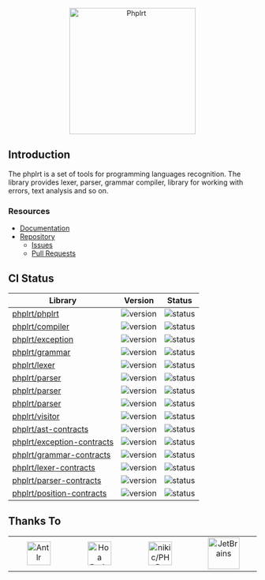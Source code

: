 <p align="center">
    <a href="https://phplrt.org/">
        <img src="https://avatars.githubusercontent.com/u/49816277?s=256&v=4" width="256" alt="Phplrt" />
    </a>
</p>

## Introduction

The phplrt is a set of tools for programming languages recognition. The library
provides lexer, parser, grammar compiler, library for working with errors,
text analysis and so on.

### Resources

- [Documentation](https://phplrt.org/docs)
- [Repository](https://github.com/phplrt/phplrt)
    - [Issues](https://github.com/phplrt/phplrt/issues)
    - [Pull Requests](https://github.com/phplrt/phplrt/pulls)

## CI Status

<center>

| Library                                                                     | Version                                                                                                                          | Status                                                                             |
|-----------------------------------------------------------------------------|----------------------------------------------------------------------------------------------------------------------------------|------------------------------------------------------------------------------------|
| [phplrt/phplrt](https://github.com/phplrt/phplrt)                           | ![version](https://img.shields.io/github/v/release/phplrt/phplrt?style=flat-square&logo=php&label=&logoColor=white)              | ![status](https://github.com/phplrt/phplrt/workflows/build/badge.svg)              |
| [phplrt/compiler](https://github.com/phplrt/compiler)                       | ![version](https://img.shields.io/github/v/release/phplrt/compiler?style=flat-square&logo=php&label=&logoColor=white)            | ![status](https://github.com/phplrt/compiler/workflows/build/badge.svg)            |
| [phplrt/exception](https://github.com/phplrt/exception)                     | ![version](https://img.shields.io/github/v/release/phplrt/exception?style=flat-square&logo=php&label=&logoColor=white)           | ![status](https://github.com/phplrt/exception/workflows/build/badge.svg)           |
| [phplrt/grammar](https://github.com/phplrt/grammar)                         | ![version](https://img.shields.io/github/v/release/phplrt/grammar?style=flat-square&logo=php&label=&logoColor=white)             | ![status](https://github.com/phplrt/grammar/workflows/build/badge.svg)             |
| [phplrt/lexer](https://github.com/phplrt/lexer)                             | ![version](https://img.shields.io/github/v/release/phplrt/lexer?style=flat-square&logo=php&label=&logoColor=white)               | ![status](https://github.com/phplrt/lexer/workflows/build/badge.svg)               |
| [phplrt/parser](https://github.com/phplrt/parser)                           | ![version](https://img.shields.io/github/v/release/phplrt/parser?style=flat-square&logo=php&label=&logoColor=white)              | ![status](https://github.com/phplrt/parser/workflows/build/badge.svg)              |
| [phplrt/parser](https://github.com/phplrt/position)                         | ![version](https://img.shields.io/github/v/release/phplrt/position?style=flat-square&logo=php&label=&logoColor=white)            | ![status](https://github.com/phplrt/position/workflows/build/badge.svg)            |
| [phplrt/parser](https://github.com/phplrt/source)                           | ![version](https://img.shields.io/github/v/release/phplrt/source?style=flat-square&logo=php&label=&logoColor=white)              | ![status](https://github.com/phplrt/source/workflows/build/badge.svg)              |
| [phplrt/visitor](https://github.com/phplrt/visitor)                         | ![version](https://img.shields.io/github/v/release/phplrt/visitor?style=flat-square&logo=php&label=&logoColor=white)             | ![status](https://github.com/phplrt/visitor/workflows/build/badge.svg)             |
| [phplrt/ast-contracts](https://github.com/phplrt/ast-contracts)             | ![version](https://img.shields.io/github/v/release/phplrt/ast-contracts?style=flat-square&logo=php&label=&logoColor=white)       | ![status](https://github.com/phplrt/ast-contracts/workflows/build/badge.svg)       |
| [phplrt/exception-contracts](https://github.com/phplrt/exception-contracts) | ![version](https://img.shields.io/github/v/release/phplrt/exception-contracts?style=flat-square&logo=php&label=&logoColor=white) | ![status](https://github.com/phplrt/exception-contracts/workflows/build/badge.svg) |
| [phplrt/grammar-contracts](https://github.com/phplrt/grammar-contracts)     | ![version](https://img.shields.io/github/v/release/phplrt/grammar-contracts?style=flat-square&logo=php&label=&logoColor=white)   | ![status](https://github.com/phplrt/grammar-contracts/workflows/build/badge.svg)   |
| [phplrt/lexer-contracts](https://github.com/phplrt/lexer-contracts)         | ![version](https://img.shields.io/github/v/release/phplrt/lexer-contracts?style=flat-square&logo=php&label=&logoColor=white)     | ![status](https://github.com/phplrt/lexer-contracts/workflows/build/badge.svg)     |
| [phplrt/parser-contracts](https://github.com/phplrt/parser-contracts)       | ![version](https://img.shields.io/github/v/release/phplrt/parser-contracts?style=flat-square&logo=php&label=&logoColor=white)    | ![status](https://github.com/phplrt/parser-contracts/workflows/build/badge.svg)    |
| [phplrt/position-contracts](https://github.com/phplrt/position-contracts)   | ![version](https://img.shields.io/github/v/release/phplrt/position-contracts?style=flat-square&logo=php&label=&logoColor=white)  | ![status](https://github.com/phplrt/position-contracts/workflows/build/badge.svg)  |

</center>

## Thanks To

<table>
    <tr>
        <td width="225" align="center">
            <a href="https://www.antlr.org/" target="_blank" rel="nofollow">
                <img src="https://phplrt.org/img/thanks/antlr-logo.png" alt="Antlr" height="48" />
            </a>
        </td>
        <td width="225" align="center">
            <a href="https://hoa-project.net/" target="_blank" rel="nofollow">
                <img src="https://phplrt.org/img/thanks/hoa.svg" alt="Hoa Project" height="48" />
            </a>
        </td>
        <td width="225" align="center">
            <a href="https://github.com/nikic/PHP-Parser" target="_blank" rel="nofollow">
                <img src="https://phplrt.org/img/thanks/php-parser.png" alt="nikic/PHP-Parser" height="48" />
            </a>
        </td>
        <td width="225" align="center">
            <a href="https://www.jetbrains.com/" target="_blank" rel="nofollow">
                <img src="https://phplrt.org/img/thanks/jetbrains.svg" alt="JetBrains" height="64" />
            </a>
        </td>
    </tr>
</table>
